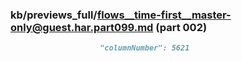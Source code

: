 ### kb/previews_full/flows__time-first__master-only@guest.har.part099.md (part 002)

```md
                    "columnNumber": 5621
                      
```

```

